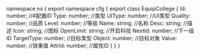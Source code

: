 namespace ns {
	export namespace cfg {
		export class EquipCollege {
			Id: number;		//#配置ID
			Type: number;		//类型
			UIType: number;		//UI类型
			Quality: number;		//品质
			Level: number;		//等级
			Name: string;		//名称
			Desc: string;		//描述
			Icon: string;		//图标
			OpenLimit: string;		//开启科技
			NextId: number;		//下一级ID
			TargetType: number;		//目标类型
			Object: number;		//目标对象
			Value: number;		//效果值
			AttrId: number;		//属性ID
		}
	}
}